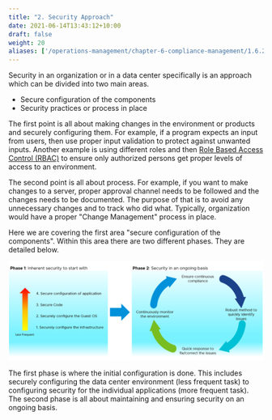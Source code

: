 ```yaml
---
title: "2. Security Approach"
date: 2021-06-14T13:43:12+10:00
draft: false
weight: 20
aliases: ['/operations-management/chapter-6-compliance-management/1.6.2-security-approach']
---
```


Security in an organization or in a data center specifically is an approach which can be divided into two main areas.

- Secure configuration of the components
- Security practices or process in place

The first point is all about making changes in the environment or products and securely configuring them. For example, if a program expects an input from users, then use proper input validation to protect against unwanted inputs. Another example is using different roles and then [Role Based Access Control (RBAC)](https://en.wikipedia.org/wiki/Role-based_access_control) to ensure only authorized persons get proper levels of access to an environment.

The second point is all about process. For example, if you want to make changes to a server, proper approval channel needs to be followed and the changes needs to be documented. The purpose of that is to avoid any unnecessary changes and to track who did what. Typically, organization would have a proper "Change Management" process in place.

Here we are covering the first area "secure configuration of the components". Within this area there are two different phases. They are detailed below.

![security approach phases](1.6.2-fig-1.png)

The first phase is where the initial configuration is done. This includes securely configuring the data center environment (less frequent task) to configuring security for the individual applications (more frequent task). The second phase is all about maintaining and ensuring security on an ongoing basis.
